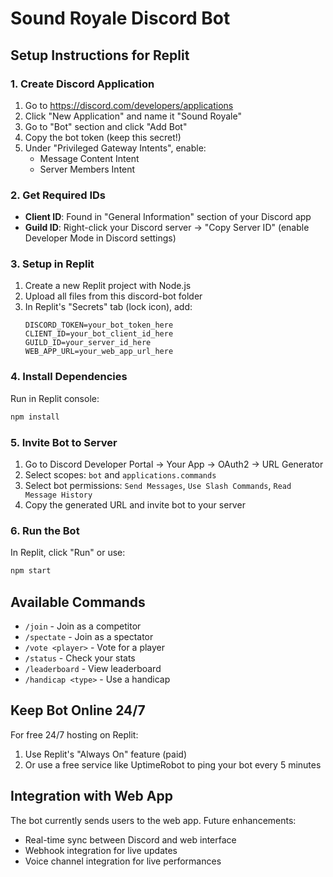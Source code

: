 # Sound Royale Discord Bot

## Setup Instructions for Replit

### 1. Create Discord Application
1. Go to https://discord.com/developers/applications
2. Click "New Application" and name it "Sound Royale"
3. Go to "Bot" section and click "Add Bot"
4. Copy the bot token (keep this secret!)
5. Under "Privileged Gateway Intents", enable:
   - Message Content Intent
   - Server Members Intent

### 2. Get Required IDs
- **Client ID**: Found in "General Information" section of your Discord app
- **Guild ID**: Right-click your Discord server → "Copy Server ID" (enable Developer Mode in Discord settings)

### 3. Setup in Replit
1. Create a new Replit project with Node.js
2. Upload all files from this discord-bot folder
3. In Replit's "Secrets" tab (lock icon), add:
   ```
   DISCORD_TOKEN=your_bot_token_here
   CLIENT_ID=your_bot_client_id_here  
   GUILD_ID=your_server_id_here
   WEB_APP_URL=your_web_app_url_here
   ```

### 4. Install Dependencies
Run in Replit console:
```bash
npm install
```

### 5. Invite Bot to Server
1. Go to Discord Developer Portal → Your App → OAuth2 → URL Generator
2. Select scopes: `bot` and `applications.commands`
3. Select bot permissions: `Send Messages`, `Use Slash Commands`, `Read Message History`
4. Copy the generated URL and invite bot to your server

### 6. Run the Bot
In Replit, click "Run" or use:
```bash
npm start
```

## Available Commands

- `/join` - Join as a competitor
- `/spectate` - Join as a spectator  
- `/vote <player>` - Vote for a player
- `/status` - Check your stats
- `/leaderboard` - View leaderboard
- `/handicap <type>` - Use a handicap

## Keep Bot Online 24/7

For free 24/7 hosting on Replit:
1. Use Replit's "Always On" feature (paid)
2. Or use a free service like UptimeRobot to ping your bot every 5 minutes

## Integration with Web App

The bot currently sends users to the web app. Future enhancements:
- Real-time sync between Discord and web interface
- Webhook integration for live updates
- Voice channel integration for live performances
